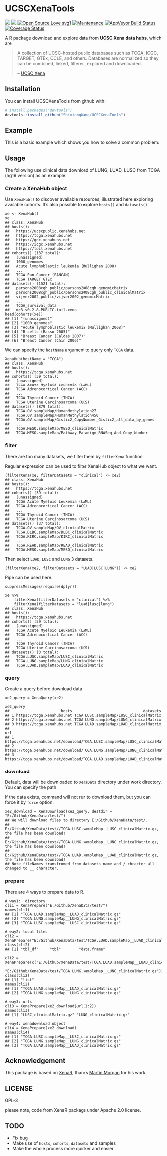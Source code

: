 
<!-- README.md is generated from README.Rmd. Please edit that file -->

# UCSCXenaTools

![](http://www.r-pkg.org/badges/version-last-release/UCSCXenaTools)
![](http://cranlogs.r-pkg.org/badges/UCSCXenaTools?color=red) [![Open
Source Love
svg1](https://badges.frapsoft.com/os/v1/open-source.svg?v=103)](https://github.com/ellerbrock/open-source-badges/)
[![Maintenance](https://img.shields.io/badge/Maintained%3F-yes-green.svg)](https://GitHub.com/ShixiangWang/sync-deploy/graphs/commit-activity)
[![AppVeyor Build
Status](https://ci.appveyor.com/api/projects/status/github/ShixiangWang/UCSCXenaTools?branch=master&svg=true)](https://ci.appveyor.com/project/ShixiangWang/UCSCXenaTools)
[![Coverage
Status](https://img.shields.io/codecov/c/github/ShixiangWang/UCSCXenaTools/master.svg)](https://codecov.io/github/ShixiangWang/UCSCXenaTools?branch=master)

A R package download and explore data from **UCSC Xena data hubs**,
which are

> A collection of UCSC-hosted public databases such as TCGA, ICGC,
> TARGET, GTEx, CCLE, and others. Databases are normalized so they can
> be combined, linked, filtered, explored and downloaded.
> 
> – [UCSC Xena](https://xena.ucsc.edu/)

## Installation

You can install UCSCXenaTools from github with:

``` r
# install.packages("devtools")
devtools::install_github("ShixiangWang/UCSCXenaTools")
```

## Example

This is a basic example which shows you how to solve a common problem:

## Usage

The following use clinical data download of LUNG, LUAD, LUSC from TCGA
(hg19 version) as an example.

### Create a XenaHub object

Use `XenaHub()` to discover available resources, illustrated here
exploring available cohorts. It’s also possible to explore `hosts()` and
`datasets()`.

    xe <- XenaHub()
    xe
    ## class: XenaHub 
    ## hosts():
    ##   https://ucscpublic.xenahubs.net
    ##   https://tcga.xenahubs.net
    ##   https://gdc.xenahubs.net
    ##   https://icgc.xenahubs.net
    ##   https://toil.xenahubs.net
    ## cohorts() (137 total):
    ##   (unassigned)
    ##   1000_genomes
    ##   Acute lymphoblastic leukemia (Mullighan 2008)
    ##   ...
    ##   TCGA Pan-Cancer (PANCAN)
    ##   TCGA TARGET GTEx
    ## datasets() (1521 total):
    ##   parsons2008cgh_public/parsons2008cgh_genomicMatrix
    ##   parsons2008cgh_public/parsons2008cgh_public_clinicalMatrix
    ##   vijver2002_public/vijver2002_genomicMatrix
    ##   ...
    ##   TCGA_survival_data
    ##   mc3.v0.2.8.PUBLIC.toil.xena
    head(cohorts(xe))
    ## [1] "(unassigned)"                                 
    ## [2] "1000_genomes"                                 
    ## [3] "Acute lymphoblastic leukemia (Mullighan 2008)"
    ## [4] "B cells (Basso 2005)"                         
    ## [5] "Breast Cancer (Caldas 2007)"                  
    ## [6] "Breast Cancer (Chin 2006)"

We can specify the `hostName` argument to query only `TCGA` data.

    XenaHub(hostName = "TCGA")
    ## class: XenaHub 
    ## hosts():
    ##   https://tcga.xenahubs.net
    ## cohorts() (39 total):
    ##   (unassigned)
    ##   TCGA Acute Myeloid Leukemia (LAML)
    ##   TCGA Adrenocortical Cancer (ACC)
    ##   ...
    ##   TCGA Thyroid Cancer (THCA)
    ##   TCGA Uterine Carcinosarcoma (UCS)
    ## datasets() (879 total):
    ##   TCGA.OV.sampleMap/HumanMethylation27
    ##   TCGA.OV.sampleMap/HumanMethylation450
    ##   TCGA.OV.sampleMap/Gistic2_CopyNumber_Gistic2_all_data_by_genes
    ##   ...
    ##   TCGA.MESO.sampleMap/MESO_clinicalMatrix
    ##   TCGA.MESO.sampleMap/Pathway_Paradigm_RNASeq_And_Copy_Number

### filter

There are too many datasets, we filter them by `filterXena` function.

Regular expression can be used to filter XenaHub object to what we want.

    (filterXena(xe, filterDatasets = "clinical") -> xe2)
    ## class: XenaHub 
    ## hosts():
    ##   https://tcga.xenahubs.net
    ## cohorts() (39 total):
    ##   (unassigned)
    ##   TCGA Acute Myeloid Leukemia (LAML)
    ##   TCGA Adrenocortical Cancer (ACC)
    ##   ...
    ##   TCGA Thyroid Cancer (THCA)
    ##   TCGA Uterine Carcinosarcoma (UCS)
    ## datasets() (37 total):
    ##   TCGA.OV.sampleMap/OV_clinicalMatrix
    ##   TCGA.DLBC.sampleMap/DLBC_clinicalMatrix
    ##   TCGA.KIRC.sampleMap/KIRC_clinicalMatrix
    ##   ...
    ##   TCGA.READ.sampleMap/READ_clinicalMatrix
    ##   TCGA.MESO.sampleMap/MESO_clinicalMatrix

Then select `LUAD`, `LUSC` and `LUNG` 3 datasets.

    (filterXena(xe2, filterDatasets = "LUAD|LUSC|LUNG")) -> xe2

Pipe can be used here.

    suppressMessages(require(dplyr))
    
    xe %>% 
        filterXena(filterDatasets = "clinical") %>% 
        filterXena(filterDatasets = "luad|lusc|lung")
    ## class: XenaHub 
    ## hosts():
    ##   https://tcga.xenahubs.net
    ## cohorts() (39 total):
    ##   (unassigned)
    ##   TCGA Acute Myeloid Leukemia (LAML)
    ##   TCGA Adrenocortical Cancer (ACC)
    ##   ...
    ##   TCGA Thyroid Cancer (THCA)
    ##   TCGA Uterine Carcinosarcoma (UCS)
    ## datasets() (3 total):
    ##   TCGA.LUSC.sampleMap/LUSC_clinicalMatrix
    ##   TCGA.LUNG.sampleMap/LUNG_clinicalMatrix
    ##   TCGA.LUAD.sampleMap/LUAD_clinicalMatrix

### query

Create a query before download data

    xe2_query = XenaQuery(xe2)
    
    xe2_query
    ##                       hosts                                datasets
    ## 1 https://tcga.xenahubs.net TCGA.LUSC.sampleMap/LUSC_clinicalMatrix
    ## 2 https://tcga.xenahubs.net TCGA.LUNG.sampleMap/LUNG_clinicalMatrix
    ## 3 https://tcga.xenahubs.net TCGA.LUAD.sampleMap/LUAD_clinicalMatrix
    ##                                                                             url
    ## 1 https://tcga.xenahubs.net/download/TCGA.LUSC.sampleMap/LUSC_clinicalMatrix.gz
    ## 2 https://tcga.xenahubs.net/download/TCGA.LUNG.sampleMap/LUNG_clinicalMatrix.gz
    ## 3 https://tcga.xenahubs.net/download/TCGA.LUAD.sampleMap/LUAD_clinicalMatrix.gz

### download

Default, data will be downloaded to `XenaData` directory under work
directory. You can specify the path.

If the data exists, command will not run to download them, but you can
force it by `force`
    option.

    xe2_download = XenaDownload(xe2_query, destdir = "E:/Github/XenaData/test/")
    ## We will download files to directory E:/Github/XenaData/test/.
    ## E:/Github/XenaData/test//TCGA.LUSC.sampleMap__LUSC_clinicalMatrix.gz, the file has been download!
    ## E:/Github/XenaData/test//TCGA.LUNG.sampleMap__LUNG_clinicalMatrix.gz, the file has been download!
    ## E:/Github/XenaData/test//TCGA.LUAD.sampleMap__LUAD_clinicalMatrix.gz, the file has been download!
    ## Note fileNames transfromed from datasets name and / chracter all changed to __ character.

### prepare

There are 4 ways to prepare data to R.

    # way1:  directory
    cli1 = XenaPrepare("E:/Github/XenaData/test/")
    names(cli1)
    ## [1] "TCGA.LUAD.sampleMap__LUAD_clinicalMatrix.gz"
    ## [2] "TCGA.LUNG.sampleMap__LUNG_clinicalMatrix.gz"
    ## [3] "TCGA.LUSC.sampleMap__LUSC_clinicalMatrix.gz"

    # way2: local files
    cli2 = XenaPrepare("E:/Github/XenaData/test/TCGA.LUAD.sampleMap__LUAD_clinicalMatrix.gz")
    class(cli2)
    ## [1] "tbl_df"     "tbl"        "data.frame"
    
    cli2 = XenaPrepare(c("E:/Github/XenaData/test/TCGA.LUAD.sampleMap__LUAD_clinicalMatrix.gz",
                         "E:/Github/XenaData/test/TCGA.LUNG.sampleMap__LUNG_clinicalMatrix.gz"))
    class(cli2)
    ## [1] "list"
    names(cli2)
    ## [1] "TCGA.LUAD.sampleMap__LUAD_clinicalMatrix.gz"
    ## [2] "TCGA.LUNG.sampleMap__LUNG_clinicalMatrix.gz"

    # way3: urls
    cli3 = XenaPrepare(xe2_download$url[1:2])
    names(cli3)
    ## [1] "LUSC_clinicalMatrix.gz" "LUNG_clinicalMatrix.gz"

    # way4: xenadownload object
    cli4 = XenaPrepare(xe2_download)
    names(cli4)
    ## [1] "TCGA.LUSC.sampleMap__LUSC_clinicalMatrix.gz"
    ## [2] "TCGA.LUNG.sampleMap__LUNG_clinicalMatrix.gz"
    ## [3] "TCGA.LUAD.sampleMap__LUAD_clinicalMatrix.gz"

## Acknowledgement

This package is based on [XenaR](https://github.com/mtmorgan/XenaR),
thanks [Martin Morgan](https://github.com/mtmorgan) for his work.

## LICENSE

GPL-3

please note, code from XenaR package under Apache 2.0 license.

## TODO

  - Fix bug
  - Make use of `hosts`, `cohorts`, `datasets` and samples
  - Make the whole process more quicker and easier

